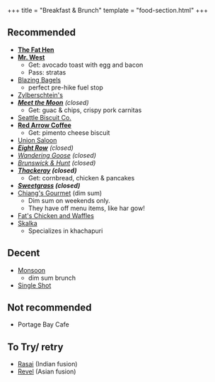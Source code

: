 +++
title = "Breakfast & Brunch"
template = "food-section.html"
+++

## Recommended
- **[The Fat Hen](https://thefathenseattle.com/)**
- **[Mr. West](https://mrwestcafebar.com/)**
    - Get: avocado toast with egg and bacon
    - Pass: stratas
- [Blazing Bagels](https://www.blazingbagels.com/)
    - perfect pre-hike fuel stop
- [Zylberschtein's](https://www.zylberschtein.com/)
- _**[Meet the Moon](https://meetthemooncafe.com/)** (closed)_
    - Get: guac & chips, crispy pork carnitas
- [Seattle Biscuit Co.](https://seattlebiscuitcompany.com/)
- **[Red Arrow Coffee](https://www.redarrowcoffee.com/)**
    - Get: pimento cheese biscuit
- [Union Saloon](https://www.unionsaloonseattle.com/)
- _**[Eight Row](https://www.eightrow.com/)** (closed)_
- _[Wandering Goose](https://www.thewanderinggoose.com/) (closed)_
- _[Brunswick & Hunt](https://www.yelp.com/biz/brunswick-and-hunt-seattle) (closed)_
- _**[Thackeray](https://www.yelp.com/biz/thackeray-seattle-2) (closed)**_
    - Get: cornbread, chicken & pancakes
- _**[Sweetgrass](https://www.yelp.com/biz/sweetgrass-food-seattle-3) (closed)**_
- [Chiang's Gourmet](https://chiangsgourmetseattle.com/) (dim sum)
    - Dim sum on weekends only.
    - They have off menu items, like har gow!
- [Fat's Chicken and Waffles](https://fatschickenandwaffles.com/)
- [Skalka](https://www.skalkaseattle.com/)
    - Specializes in khachapuri

## Decent
- [Monsoon](https://monsoonrestaurants.com/seattle/)
    - dim sum brunch
- [Single Shot](https://www.singleshotseattle.com/)

## Not recommended
- Portage Bay Cafe

## To Try/ retry
- [Rasai](https://rasaiwa.com/) (Indian fusion)
- [Revel](https://www.relayrestaurantgroup.com/restaurants/revel/) (Asian fusion)